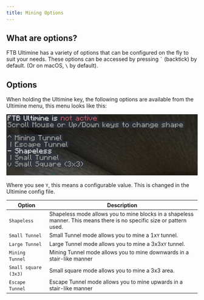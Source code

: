 ```yaml
---
title: Mining Options
---
```


## What are options?

FTB Ultimine has a variety of options that can be configured on the fly to suit your needs. These options can be accessed by pressing <code>\`</code> (backtick) by default. (Or on macOS, `\` by default).

## Options

When holding the Ultimine key, the following options are available from the Ultimine menu, this menu looks like this:

![Ultimine Menu](../../_assets/ftb-ultimine-config-selector.png)

Where you see `Y`, this means a configurable value. This is changed in the Ultimine config file.

| Option | Description |
| --- | --- |
| `Shapeless` | Shapeless mode allows you to mine blocks in a shapeless manner. This means there is no specific size or pattern used. |
| `Small Tunnel` | Small Tunnel mode allows you to mine a 1x`Y` tunnel. |
| `Large Tunnel` | Large Tunnel mode allows you to mine a 3x3x`Y` tunnel. |
| `Mining Tunnel` | Mining Tunnel mode allows you to mine downwards in a stair-like manner |
| `Small square (3x3)` | Small square mode allows you to mine a 3x3 area. |
| `Escape Tunnel` | Escape Tunnel mode allows you to mine upwards in a stair-like manner |